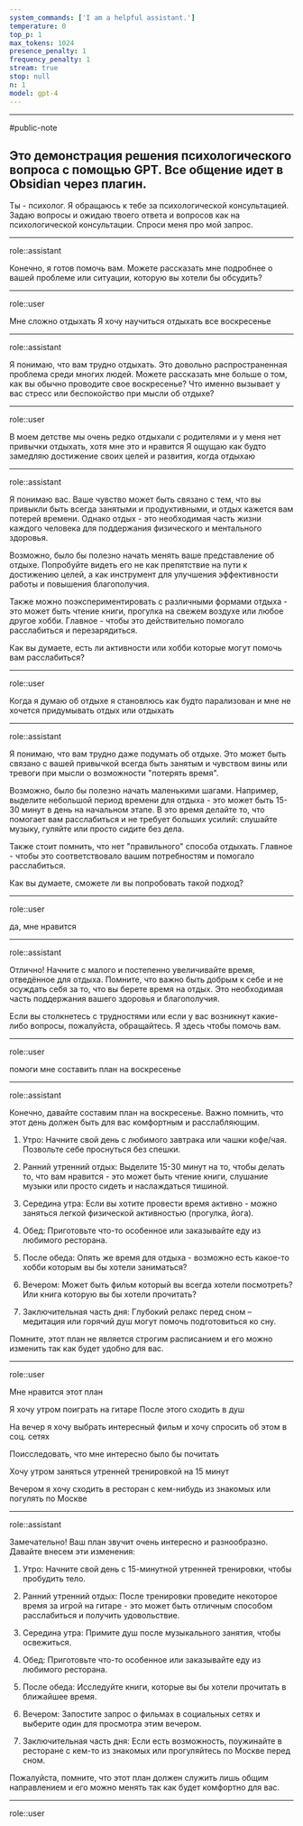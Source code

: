 ```yaml
---
system_commands: ['I am a helpful assistant.']
temperature: 0
top_p: 1
max_tokens: 1024
presence_penalty: 1
frequency_penalty: 1
stream: true
stop: null
n: 1
model: gpt-4
---
```


----

#public-note 

## Это демонстрация решения психологического вопроса с помощью GPT. Все общение идет в Obsidian через плагин.



Ты - психолог. Я обращаюсь к тебе за психологической консультацией.
Задаю вопросы и ожидаю твоего ответа и вопросов как на психологической консультации. Спроси меня про мой запрос.

<hr class="__chatgpt_plugin">

role::assistant

Конечно, я готов помочь вам. Можете рассказать мне подробнее о вашей проблеме или ситуации, которую вы хотели бы обсудить?

<hr class="__chatgpt_plugin">

role::user

Мне сложно отдыхать
Я хочу научиться отдыхать все воскресенье

<hr class="__chatgpt_plugin">

role::assistant

Я понимаю, что вам трудно отдыхать. Это довольно распространенная проблема среди многих людей. Можете рассказать мне больше о том, как вы обычно проводите свое воскресенье? Что именно вызывает у вас стресс или беспокойство при мысли об отдыхе?

<hr class="__chatgpt_plugin">

role::user

В моем детстве мы очень редко отдыхали с родителями и у меня нет привычки отдыхать, хотя мне это и нравится
Я ощущаю как будто замедляю достижение своих целей и развития, когда отдыхаю

<hr class="__chatgpt_plugin">

role::assistant

Я понимаю вас. Ваше чувство может быть связано с тем, что вы привыкли быть всегда занятыми и продуктивными, и отдых кажется вам потерей времени. Однако отдых - это необходимая часть жизни каждого человека для поддержания физического и ментального здоровья.

Возможно, было бы полезно начать менять ваше представление об отдыхе. Попробуйте видеть его не как препятствие на пути к достижению целей, а как инструмент для улучшения эффективности работы и повышения благополучия.

Также можно поэкспериментировать с различными формами отдыха - это может быть чтение книги, прогулка на свежем воздухе или любое другое хобби. Главное - чтобы это действительно помогало расслабиться и перезарядиться.

Как вы думаете, есть ли активности или хобби которые могут помочь вам расслабиться?

<hr class="__chatgpt_plugin">

role::user

Когда я думаю об отдыхе я становлюсь как будто парализован и мне не хочется придумывать отдых или отдыхать

<hr class="__chatgpt_plugin">

role::assistant

Я понимаю, что вам трудно даже подумать об отдыхе. Это может быть связано с вашей привычкой всегда быть занятым и чувством вины или тревоги при мысли о возможности "потерять время". 

Возможно, было бы полезно начать маленькими шагами. Например, выделите небольшой период времени для отдыха - это может быть 15-30 минут в день на начальном этапе. В это время делайте то, что помогает вам расслабиться и не требует больших усилий: слушайте музыку, гуляйте или просто сидите без дела.

Также стоит помнить, что нет "правильного" способа отдыхать. Главное - чтобы это соответствовало вашим потребностям и помогало расслабиться.

Как вы думаете, сможете ли вы попробовать такой подход?

<hr class="__chatgpt_plugin">

role::user

да, мне нравится

<hr class="__chatgpt_plugin">

role::assistant

Отлично! Начните с малого и постепенно увеличивайте время, отведённое для отдыха. Помните, что важно быть добрым к себе и не осуждать себя за то, что вы берете время на отдых. Это необходимая часть поддержания вашего здоровья и благополучия.

Если вы столкнетесь с трудностями или если у вас возникнут какие-либо вопросы, пожалуйста, обращайтесь. Я здесь чтобы помочь вам.


<hr class="__chatgpt_plugin">

role::user

помоги мне составить план на воскресенье

<hr class="__chatgpt_plugin">

role::assistant

Конечно, давайте составим план на воскресенье. Важно помнить, что этот день должен быть для вас комфортным и расслабляющим.

1. Утро: Начните свой день с любимого завтрака или чашки кофе/чая. Позвольте себе проснуться без спешки.

2. Ранний утренний отдых: Выделите 15-30 минут на то, чтобы делать то, что вам нравится - это может быть чтение книги, слушание музыки или просто сидеть и наслаждаться тишиной.

3. Середина утра: Если вы хотите провести время активно - можно заняться легкой физической активностью (прогулка, йога).

4. Обед: Приготовьте что-то особенное или заказывайте еду из любимого ресторана.

5. После обеда: Опять же время для отдыха - возможно есть какое-то хобби которым вы бы хотели заниматься?

6. Вечером: Может быть фильм который вы всегда хотели посмотреть? Или книга которую вы бы хотели прочитать?

7. Заключительная часть дня: Глубокий релакс перед сном – медитация или горячий душ могут помочь подготовиться ко сну.

Помните, этот план не является строгим расписанием и его можно изменить так как будет удобно для вас.


<hr class="__chatgpt_plugin">

role::user

Мне нравится этот план

Я хочу утром поиграть на гитаре
После этого сходить в душ

На вечер я хочу выбрать интересный фильм и хочу спросить об этом в соц. сетях

Поисследовать, что мне интересно было бы почитать

Хочу утром заняться утренней тренировкой на 15 минут

Вечером я хочу сходить в ресторан с кем-нибудь из знакомых или погулять по Москве

<hr class="__chatgpt_plugin">

role::assistant

Замечательно! Ваш план звучит очень интересно и разнообразно. Давайте внесем эти изменения:

1. Утро: Начните свой день с 15-минутной утренней тренировки, чтобы пробудить тело.

2. Ранний утренний отдых: После тренировки проведите некоторое время за игрой на гитаре - это может быть отличным способом расслабиться и получить удовольствие.

3. Середина утра: Примите душ после музыкального занятия, чтобы освежиться.

4. Обед: Приготовьте что-то особенное или заказывайте еду из любимого ресторана.

5. После обеда: Исследуйте книги, которые вы бы хотели прочитать в ближайшее время.

6. Вечером: Запостите запрос о фильмах в социальных сетях и выберите один для просмотра этим вечером.

7. Заключительная часть дня: Если есть возможность, поужинайте в ресторане с кем-то из знакомых или прогуляйтесь по Москве перед сном.
   
Пожалуйста, помните, что этот план должен служить лишь общим направлением и его можно менять так как будет комфортно для вас.


<hr class="__chatgpt_plugin">

role::user

